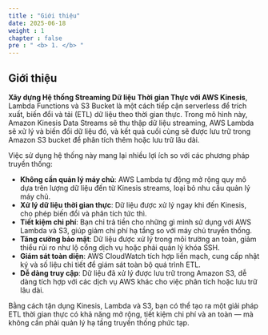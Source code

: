 ```yaml
---
title : "Giới thiệu"
date: 2025-06-18
weight : 1 
chapter : false
pre : " <b> 1. </b> "
---
```

## Giới thiệu

**Xây dựng Hệ thống Streaming Dữ liệu Thời gian Thực với AWS Kinesis**, Lambda Functions và S3 Bucket là một cách tiếp cận serverless để trích xuất, biến đổi và tải (ETL) dữ liệu theo thời gian thực. Trong mô hình này, Amazon Kinesis Data Streams sẽ thu thập dữ liệu streaming, AWS Lambda sẽ xử lý và biến đổi dữ liệu đó, và kết quả cuối cùng sẽ được lưu trữ trong Amazon S3 bucket để phân tích thêm hoặc lưu trữ lâu dài.

Việc sử dụng hệ thống này mang lại nhiều lợi ích so với các phương pháp truyền thống:

- **Không cần quản lý máy chủ**: AWS Lambda tự động mở rộng quy mô dựa trên lượng dữ liệu đến từ Kinesis streams, loại bỏ nhu cầu quản lý máy chủ.
- **Xử lý dữ liệu thời gian thực**: Dữ liệu được xử lý ngay khi đến Kinesis, cho phép biến đổi và phân tích tức thì.
- **Tiết kiệm chi phí**: Bạn chỉ trả tiền cho những gì mình sử dụng với AWS Lambda và S3, giúp giảm chi phí hạ tầng so với máy chủ truyền thống.
- **Tăng cường bảo mật**: Dữ liệu được xử lý trong môi trường an toàn, giảm thiểu rủi ro như lộ cổng dịch vụ hoặc phải quản lý khóa SSH.
- **Giám sát toàn diện**: AWS CloudWatch tích hợp liền mạch, cung cấp nhật ký và số liệu chi tiết để giám sát toàn bộ quá trình ETL.
- **Dễ dàng truy cập**: Dữ liệu đã xử lý được lưu trữ trong Amazon S3, dễ dàng tích hợp với các dịch vụ AWS khác cho việc phân tích hoặc lưu trữ lâu dài.

Bằng cách tận dụng Kinesis, Lambda và S3, bạn có thể tạo ra một giải pháp ETL thời gian thực có khả năng mở rộng, tiết kiệm chi phí và an toàn — mà không cần phải quản lý hạ tầng truyền thống phức tạp.
